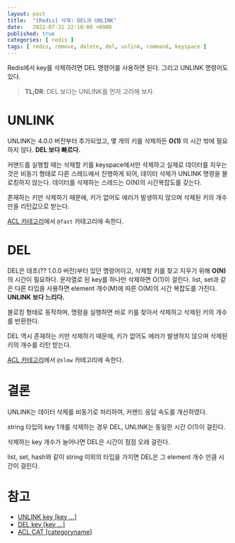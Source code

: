 ```yaml
---
layout: post
title:  "[Redis] 삭제: DEL과 UNLINK"
date:   2022-07-31 22:18:00 +0900
published: true
categories: [ redis ]
tags: [ redis, remove, delete, del, unlink, command, keyspace ]
---
```


Redis에서 key를 삭제하려면 DEL 명령어를 사용하면 된다. 그리고 UNLINK 명령어도 있다.

> **TL;DR**: DEL 보다는 UNLINK를 먼저 고려해 보자.


# UNLINK

UNLINK는 4.0.0 버전부터 추가되었고, 몇 개의 키를 삭제하든 **O(1)** 의 시간 밖에 필요하지 않다. **DEL 보다 빠르다.**

커맨드를 실행할 때는 삭제할 키를 keyspace에서만 삭제하고 실제로 데이터를 지우는 것은 비동기 형태로 다른 스레드에서 진행하게 되어, 데이터 삭제가 UNLINK 명령을 블로킹하지 않는다. 데이터를 삭제하는 스레드는 O(N)의 시간복잡도를 갖는다.

존재하는 키만 삭제하기 때문에, 키가 없어도 에러가 발생하지 않으며 삭제된 키의 개수만을 리턴값으로 받는다.

[ACL 카테고리](https://redis.io/commands/acl-cat/)에서 `@fast` 카테고리에 속한다.


# DEL

DEL은 태초(?? 1.0.0 버전)부터 있던 명령어이고, 삭제할 키를 찾고 지우기 위해 **O(N)** 의 시간이 필요하다. 문자열로 된 key를 하나만 삭제하면 O(1)이 걸린다. list, set과 같은 다른 타입을 사용하면 element 개수(M)에 따른 O(M)의 시간 복잡도를 가진다. **UNLINK 보다 느리다.**

블로킹 형태로 동작하며, 명령을 실행하면 바로 키를 찾아서 삭제하고 삭제된 키의 개수를 반환한다.

DEL 역시 존재하는 키만 삭제하기 때문에, 키가 없어도 에러가 발생하지 않으며 삭제된 키의 개수를 리턴 받는다.

[ACL 카테고리](https://redis.io/commands/acl-cat/)에서 `@slow` 카테고리에 속한다.


# 결론

UNLINK는 데이터 삭제를 비동기로 처리하여, 커맨드 응답 속도를 개선하였다.

string 타입의 key 1개를 삭제하는 경우 DEL, UNLINK는 동일한 시간 O(1)이 걸린다.

삭제하는 key 개수가 늘어나면 DEL은 시간이 점점 오래 걸린다.

list, set, hash와 같이 string 이외의 타입을 가지면 DEL은 그 element 개수 만큼 시간이 걸린다.


# 참고

- [UNLINK key [key ...]](https://redis.io/commands/unlink/)
- [DEL key [key ...]](https://redis.io/commands/del/)
- [ACL CAT [categoryname]](https://redis.io/commands/acl-cat/)
